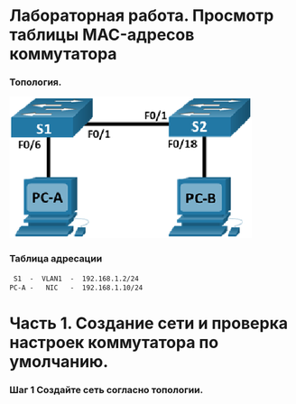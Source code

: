 # Лабораторная работа. Просмотр таблицы MAC-адресов коммутатора 

### Топология.
![](2.png)

### Таблица адресации
```
 S1  -  VLAN1  -  192.168.1.2/24
PC-A -   NIC   -  192.168.1.10/24
```
# Часть 1. Создание сети и проверка настроек коммутатора по умолчанию.
### Шаг 1  Создайте сеть согласно топологии.
